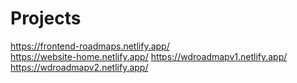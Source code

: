 # Projects
https://frontend-roadmaps.netlify.app/  
https://website-home.netlify.app/
https://wdroadmapv1.netlify.app/   
https://wdroadmapv2.netlify.app/ 
